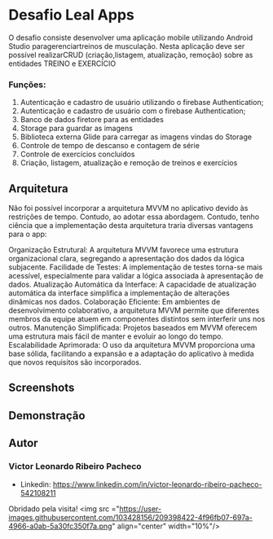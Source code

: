 # Desafio Leal Apps

O desafio consiste desenvolver uma aplicação mobile utilizando Android Studio paragerenciartreinos de musculação. Nesta aplicação deve ser possível realizarCRUD (criação,listagem, atualização, remoção) sobre as entidades TREINO
e EXERCÍCIO

### Funções:

1. Autenticação e cadastro de usuário utilizando o firebase Authentication;
2. Autenticação e cadastro de usuário com o firebase Authentication;
3. Banco de dados firetore para as entidades
4. Storage para guardar as imagens
5. Biblioteca externa Glide para carregar as imagens vindas do Storage
6. Controle de tempo de descanso e contagem de série
7. Controle de exercícios concluídos
8. Criação, listagem, atualização e remoção de treinos e exercícios
   
## Arquitetura

Não foi possível incorporar a arquitetura MVVM no aplicativo devido às restrições de tempo. Contudo, ao adotar essa abordagem. Contudo, tenho ciência que a implementação desta arquitetura traria diversas vantagens para o app:

Organização Estrutural: A arquitetura MVVM favorece uma estrutura organizacional clara, segregando a apresentação dos dados da lógica subjacente.
Facilidade de Testes: A implementação de testes torna-se mais acessível, especialmente para validar a lógica associada à apresentação de dados.
Atualização Automática da Interface: A capacidade de atualização automática da interface simplifica a implementação de alterações dinâmicas nos dados.
Colaboração Eficiente: Em ambientes de desenvolvimento colaborativo, a arquitetura MVVM permite que diferentes membros da equipe atuem em componentes distintos sem interferir uns nos outros.
Manutenção Simplificada: Projetos baseados em MVVM oferecem uma estrutura mais fácil de manter e evoluir ao longo do tempo.
Escalabilidade Aprimorada: O uso da arquitetura MVVM proporciona uma base sólida, facilitando a expansão e a adaptação do aplicativo à medida que novos requisitos são incorporados.


## Screenshots



## Demonstração



## Autor

### Victor Leonardo Ribeiro Pacheco
* Linkedin: https://www.linkedin.com/in/victor-leonardo-ribeiro-pacheco-542108211

Obridado pela visita! <img src ="https://user-images.githubusercontent.com/103428156/209398422-4f96fb07-697a-4966-a0ab-5a30fc350f7a.png" align="center" width="10%"/>
